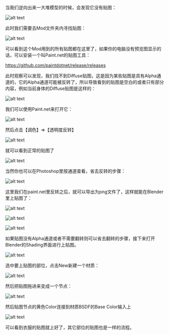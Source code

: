 当我们逆向出来一大堆模型的时候，会发现它没有贴图：

![alt text](image.png)

此时我们需要去Mod文件夹内寻找贴图：

![alt text](image-1.png)

可以看到这个Mod用到的所有贴图都在这里了，如果你的电脑没有预览图显示的话，可以安装一个叫Paint.net的贴图工具：

https://github.com/paintdotnet/release/releases

此时观察可以发现，我们找不到Diffuse贴图，这是因为某些贴图是具有Alpha通道的，它的Alpha通道可能被反转了，所以导致看到的贴图是空白的或者只有部分内容，例如当前身体的Diffuse贴图是这样的：

![alt text](image-2.png)

我们可以使用Paint.net来打开它：

![alt text](image-3.png)

然后点击【调色】=>【透明度反转】

![alt text](image-4.png)

就可以看到正常的贴图了

![alt text](image-5.png)

当然你也可以在Photoshop里按通道查看，省去反转的步骤：

![alt text](image-6.png)

这里我们在paint.net里反转之后，就可以导出为png文件了，这样就能在Blender里上贴图了：

![alt text](image-7.png)

![alt text](image-8.png)

![alt text](image-9.png)

如果贴图没有Alpha通道或者不需要翻转则可以省去翻转的步骤，接下来打开Blender的Shading界面进行上贴图。

![alt text](image-10.png)

选中要上贴图的部位，点击New新建一个材质：

![alt text](image-11.png)

然后把贴图拖进来变成一个节点：

![alt text](image-12.png)

然后贴图节点的黄色Color连接到材质BSDF的Base Color输入上

![alt text](image-13.png)

可以看到衣服的贴图就上好了，其它部位的贴图也是一样的流程。

